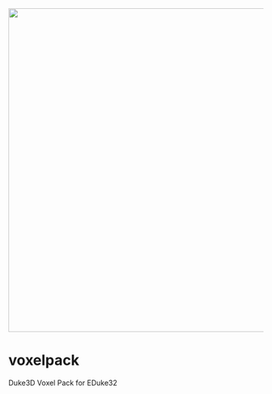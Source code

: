 <img src="https://i.ibb.co/PCJC2b1/dn3d-logo-github-full.png" width="640" align="middle"/>

# voxelpack
Duke3D Voxel Pack for EDuke32
